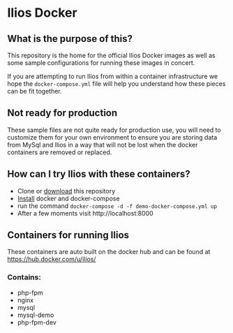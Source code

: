 # Ilios Docker

## What is the purpose of this?
This repository is the home for the official Ilios Docker images as well as some sample configurations for running these images in concert.

If you are attempting to run Ilios from within a container infrastructure we hope the `docker-compose.yml` file will help you understand how these pieces can be fit together.

## Not ready for production
These sample files are not quite ready for production use, you will need to customize them for your own environment to ensure you are storing data from MySql and Ilios in a way that will not be lost when the docker containers are removed or replaced.

## How can I try Ilios with these containers?
- Clone or [download](https://github.com/ilios/docker/archive/master.zip) this repository
- [Install](https://docs.docker.com/compose/install/) docker and docker-compose
- run the command `docker-compose -d -f demo-docker-compose.yml up`
- After a few moments visit http://localhost:8000

## Containers for running Ilios

These containers are auto built on the docker hub
and can be found at https://hub.docker.com/u/ilios/
### Contains:

- php-fpm
- nginx
- mysql
- mysql-demo
- php-fpm-dev
